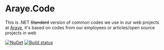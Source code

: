 # Araye.Code

This is .NET ~~Standard~~ version of common codes we use in our web projects at [Araye](http://araye.net), it's based on codes from our employees or articles/open source projects in web


[![NuGet](https://img.shields.io/nuget/v/Araye.Code.svg)](https://www.nuget.org/packages/Araye.Code/)
[![Build status](https://ci.appveyor.com/api/projects/status/1v1umc6ura071io4?svg=true)](https://ci.appveyor.com/project/Hameds/araye-code)
